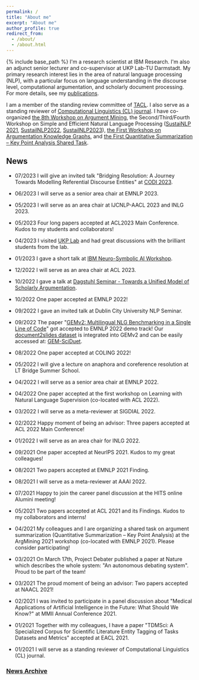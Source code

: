 ```yaml
---
permalink: /
title: "About me"
excerpt: "About me"
author_profile: true
redirect_from: 
  - /about/
  - /about.html
---
```


{% include base_path %}
I'm a research scientist at IBM Research. I'm also an adjunct senior lecturer and co-supervisor at UKP Lab-TU Darmstadt. My primary research interest lies in the area of natural language processing (NLP), with a particular focus on language understanding in the discourse level, computational argumentation, and scholarly document processing. For more details, see my [publications](https://yufanghou.github.io/publications/).

I am a member of the standing review committee of [TACL](http://www.transacl.org/). I also serve as a standing reviewer of [Computational Linguistics (CL) journal](http://cljournal.org/). I have co-organized [the 8th Workshop on Argument Mining](https://2021.argmining.org/), the Second/Third/Fourth Workshop on Simple and Efficient Natural Language Processing ([SustaiNLP 2021](https://sites.google.com/view/sustainlp2021/home), [SustailNLP2022](https://sites.google.com/view/sustainlp2022/home), [SustailNLP2023](https://sites.google.com/view/sustainlp2023/home)), [the First Workshop on Argumentation Knowledge Graphs](https://argkg21.argmining.org/), and [the First Quantitative Summarization – Key Point Analysis Shared Task](https://github.com/ibm/KPA_2021_shared_task).

## News

- 07/2023 I will give an invited talk "Bridging Resolution: A Journey Towards Modelling Referential Discourse Entities" at [CODI 2023](https://sites.google.com/view/codi-2023/invited-speakers). 

- 06/2023 I will serve as a senior area chair at EMNLP 2023.

- 05/2023 I will serve as an area chair at IJCNLP-AACL 2023 and INLG 2023.

- 05/2023 Four long papers accepted at ACL2023 Main Conference. Kudos to my students and collaborators!

- 04/2023 I visited [UKP Lab](https://www.informatik.tu-darmstadt.de/ukp/ukp_home/index.en.jsp) and had great discussions with the brilliant students from the lab.

- 01/2023 I gave a short talk at [IBM Neuro-Symbolic AI Workshop](https://ibm.github.io/neuro-symbolic-ai/events/ns-workshop2023/). 

- 12/2022 I will serve as an area chair at ACL 2023.

- 10/2022 I gave a talk at [Dagstuhl Seminar - Towards a Unified Model of Scholarly Argumentation](https://www.dagstuhl.de/en/program/calendar/semhp/?semnr=22432).

- 10/2022 One paper accepted at EMNLP 2022!

- 09/2022 I gave an invited talk at Dublin City University NLP Seminar. 

- 09/2022 The paper "[GEMv2: Multilingual NLG Benchmarking in a Single Line of Code](https://arxiv.org/pdf/2206.11249.pdf)" got accepted to EMNLP 2022 demo track! Our [document2slides dataset](https://github.com/IBM/document2slides) is integrated into GEMv2 and can be easily accessed at: [GEM-SciDuet](https://huggingface.co/datasets/GEM/SciDuet).

- 08/2022 One paper accepted at COLING 2022!

- 05/2022 I will give a lecture on anaphora and coreference resolution at LT Bridge Summer School.

- 04/2022 I will serve as a senior area chair at EMNLP 2022.

- 04/2022 One paper accepted at the first workshop on Learning with Natural Language Supervision (co-located with ACL 2022).

- 03/2022 I will serve as a meta-reviewer at SIGDIAL 2022.

- 02/2022 Happy moment of being an advisor: Three papers accepted at ACL 2022 Main Conference!

- 01/2022 I will serve as an area chair for INLG 2022.

- 09/2021 One paper accepted at NeurIPS 2021. Kudos to my great colleagues!

- 08/2021 Two papers accepted at EMNLP 2021 Finding.

- 08/2021 I will serve as a meta-reviewer at AAAI 2022.

- 07/2021 Happy to join the career panel discussion at the HITS online Alumini meeting!

- 05/2021 Two papers accepted at ACL 2021 and its Findings. Kudos to my collaborators and interns!

- 04/2021 My colleagues and I are organizing a shared task on argument summarization (Quantitative Summarization – Key Point Analysis) at the ArgMining 2021 workshop (co-located with EMNLP 2021). Please consider participating!

- 03/2021 On March 17th, Project Debater published a paper at Nature which describes the whole system: "An autonomous debating system". Proud to be part of the team!

- 03/2021 The proud moment of being an advisor: Two papers accepted at NAACL 2021!

- 02/2021 I was invited to participate in a panel discussion about "Medical Applications of Artificial Intelligence in the Future: What Should We Know?" at MMII Annual Conference 2021.

- 01/2021 Together with my colleagues, I have a paper "TDMSci: A Specialized Corpus for Scientific Literature Entity Tagging of Tasks Datasets and Metrics" accepted at EACL 2021.

- 01/2021 I will serve as a standing reviewer of Computational Linguistics (CL) journal. 

### [News Archive](https://yufanghou.github.io/newsarchive)

